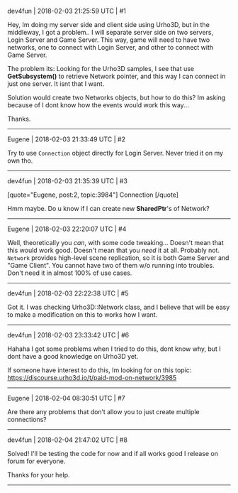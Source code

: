 dev4fun | 2018-02-03 21:25:59 UTC | #1

Hey, Im doing my server side and client side using Urho3D, but in the middleway, I got a problem.. I will separate server side on two servers, Login Server and Game Server. This way, game will need to have two networks, one to connect with Login Server, and other to connect with Game Server.

The problem its: Looking for the Urho3D samples, I see that use **GetSubsystem<Network>()** to retrieve Network pointer, and this way I can connect in just one server. It isnt that I want.

Solution would create two Networks objects, but how to do this? Im asking because of I dont know how the events would work this way...

Thanks.

-------------------------

Eugene | 2018-02-03 21:33:49 UTC | #2

Try to use `Connection` object directly for Login Server.
Never tried it on my own tho.

-------------------------

dev4fun | 2018-02-03 21:35:39 UTC | #3

[quote="Eugene, post:2, topic:3984"]
Connection
[/quote]


Hmm maybe. Do u know if I can create new **SharedPtr**'s of Network?

-------------------------

Eugene | 2018-02-03 22:20:07 UTC | #4

Well, theoretically you _can_, with some code tweaking... Doesn't mean that this would work good. Doesn't mean that you _need_ it at all. Probably not. `Network` provides high-level scene replication, so it is both Game Server and "Game Client". You cannot have two of them w/o running into troubles. Don't need it in almost 100% of use cases.

-------------------------

dev4fun | 2018-02-03 22:22:38 UTC | #5

Got it. I was checking Urho3D::Network class, and I believe that will be easy to make a modification on this to works how I want.

-------------------------

dev4fun | 2018-02-03 23:33:42 UTC | #6

Hahaha I got some problems when I tried to do this, dont know why, but I dont have a good knowledge on Urho3D yet.

If someone have interest to do this, Im looking for on this topic:
https://discourse.urho3d.io/t/paid-mod-on-network/3985

-------------------------

Eugene | 2018-02-04 08:30:51 UTC | #7

Are there any problems that don’t allow you to just create multiple connections?

-------------------------

dev4fun | 2018-02-04 21:47:02 UTC | #8

Solved! I'll be testing the code for now and if all works good I release on forum for everyone.

Thanks for your help.

-------------------------

